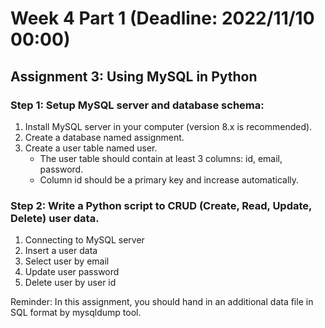 # Week 4 Part 1 (Deadline: 2022/11/10 00:00)

## Assignment 3: Using MySQL in Python

### Step 1: Setup MySQL server and database schema:
1. Install MySQL server in your computer (version 8.x is recommended).
2. Create a database named assignment.
3. Create a user table named user.
   * The user table should contain at least 3 columns: id, email, password. 
   * Column id should be a primary key and increase automatically.

### Step 2: Write a Python script to CRUD (Create, Read, Update, Delete) user data.
1. Connecting to MySQL server
2. Insert a user data 
3. Select user by email 
4. Update user password 
5. Delete user by user id

Reminder: In this assignment, you should hand in an additional data file in SQL format by mysqldump tool.





